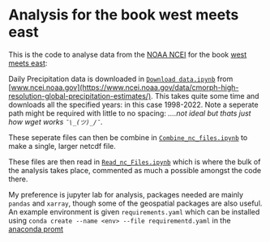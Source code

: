 # Analysis for the book west meets east

This is the code to analyse data from the [NOAA NCEI](https://www.ncei.noaa.gov/) for the book [west meets east](https://peters-perspective.com/):

Daily Precipitation data is downloaded in [`Download data.ipynb`](https://github.com/Daafip/west-meets-east/blob/main/Download%20data.ipynb) from [www.ncei.noaa.gov](https://www.ncei.noaa.gov/data/cmorph-high-resolution-global-precipitation-estimates/). This takes quite some time and downloads all the specified years: in this case 1998-2022. Note a seperate path might be required with little to no spacing: *....not ideal but thats just how wget works `¯\_(ツ)_/¯`*.

These seperate files can then be combine in [`Combine_nc_files.ipynb`](https://github.com/Daafip/west-meets-east/blob/main/Combine_nc_files.ipynb) to make a single, larger netcdf file.

These files are then read in [`Read_nc_Files.ipynb`](https://github.com/Daafip/west-meets-east/blob/main/Read_nc_Files.ipynb) which is where the bulk of the analysis takes place, commented as much a possible amongst the code there. 

My preference is jupyter lab for analysis, packages needed are mainly `pandas` and `xarray`, though some of the geospatial packages are also useful. An example environment is given `requirements.yaml` which can be installed using `conda create --name <env> --file requirementd.yaml` in the [anaconda promt](https://anaconda.org/anaconda/conda)

